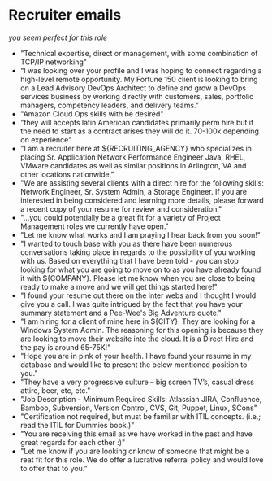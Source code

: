 # Recruiter emails
_you seem perfect for this role_

* "Technical expertise, direct or management, with some combination of TCP/IP networking"
* “I was looking over your profile and I was hoping to connect regarding a high-level remote opportunity. My Fortune 150 client is looking to bring on a Lead Advisory DevOps Architect to define and grow a DevOps services business by working directly with customers, sales, portfolio managers, competency leaders, and delivery teams."
* "Amazon Cloud Ops skills with be desired"
* "they will accepts latin American candidates primarily perm hire but if the need to start as a contract arises they will do it. 70-100k depending on experience"
* "I am a recruiter here at ${RECRUITING_AGENCY} who specializes in placing Sr. Application Network Performance Engineer Java, RHEL, VMware candidates as well as similar positions in Arlington, VA and other locations nationwide."
* "We are assisting several clients with a direct hire for the following skills:  Network Engineer, Sr. System Admin, a Storage Engineer.  If you are interested in being considered and learning more details, please forward a recent copy of your resume for review and consideration."
* "...you could potentially be a great fit for a variety of Project Management roles we currently have open."
* "Let me know what works and I am praying I hear back from you soon!"
* "I wanted to touch base with you as there have been numerous conversations taking place in regards to the possibility of you working with us. Based on everything that I have been told - you can stop looking for what you are going to move on to as you have already found it with ${COMPANY}. Please let me know when you are close to being ready to make a move and we will get things started here!"
* "I found your resume out there on the inter webs and I thought I would give you a call. I was quite intrigued by the fact that you have your summary statement and a Pee-Wee's Big Adventure quote."
* "I am hiring for a client of mine here in ${CITY}. They are looking for a Windows System Admin. The reasoning for this opening is because they are looking to move their website into the cloud. It is a Direct Hire and the pay is around 65-75K!"
* "Hope you are in pink of your health. I have found your resume in my database and would like to present the below mentioned position to you."
* "They have a very progressive culture – big screen TV’s, casual dress attire, beer, etc, etc."
* "Job Description - Minimum Required Skills: Atlassian JIRA, Confluence, Bamboo, Subversion, Version Control, CVS, Git, Puppet, Linux, SCons"
* "Certification not required, but must be familiar with ITIL concepts. (i.e.; read the ITIL for Dummies book.)"
* "You are receiving this email as we have worked in the past and have great regards for each other :)"
* "Let me know if you are looking or know of someone that might be a reat fit for this role. We do offer a lucrative referral policy and would love to offer that to you."
